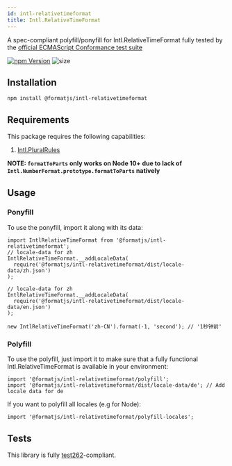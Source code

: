 ```yaml
---
id: intl-relativetimeformat
title: Intl.RelativeTimeFormat
---
```


A spec-compliant polyfill/ponyfill for Intl.RelativeTimeFormat fully tested by the [official ECMAScript Conformance test suite](https://github.com/tc39/test262)

[![npm Version](https://img.shields.io/npm/v/@formatjs/intl-relativetimeformat.svg?style=flat-square)](https://www.npmjs.org/package/@formatjs/intl-relativetimeformat)
![size](https://badgen.net/bundlephobia/minzip/@formatjs/intl-relativetimeformat)

## Installation

```
npm install @formatjs/intl-relativetimeformat
```

## Requirements

This package requires the following capabilities:

1. [Intl.PluralRules](https://developer.mozilla.org/en-US/docs/Web/JavaScript/Reference/Global_Objects/PluralRules)

**NOTE: `formatToParts` only works on Node 10+ due to lack of `Intl.NumberFormat.prototype.formatToParts` natively**

## Usage

### Ponyfill

To use the ponyfill, import it along with its data:

```tsx
import IntlRelativeTimeFormat from '@formatjs/intl-relativetimeformat';
// locale-data for zh
IntlRelativeTimeFormat.__addLocaleData(
  require('@formatjs/intl-relativetimeformat/dist/locale-data/zh.json')
);

// locale-data for zh
IntlRelativeTimeFormat.__addLocaleData(
  require('@formatjs/intl-relativetimeformat/dist/locale-data/en.json')
);

new IntlRelativeTimeFormat('zh-CN').format(-1, 'second'); // '1秒钟前'
```

### Polyfill

To use the polyfill, just import it to make sure that a fully functional Intl.RelativeTimeFormat is available in your environment:

```tsx
import '@formatjs/intl-relativetimeformat/polyfill';
import '@formatjs/intl-relativetimeformat/dist/locale-data/de'; // Add locale data for de
```

If you want to polyfill all locales (e.g for Node):

```tsx
import '@formatjs/intl-relativetimeformat/polyfill-locales';
```

## Tests

This library is fully [test262](https://github.com/tc39/test262/tree/master/test/intl402/RelativeTimeFormat)-compliant.